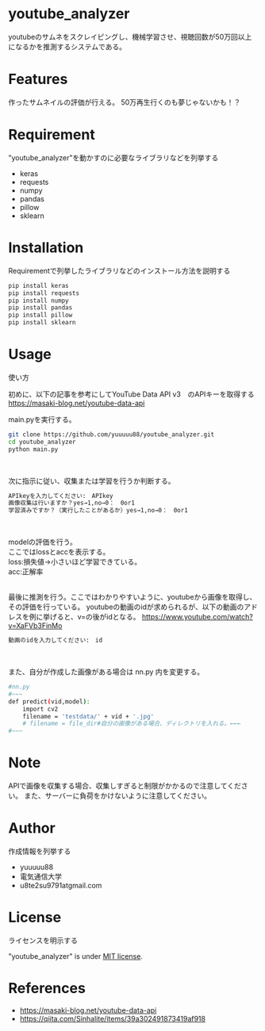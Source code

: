 # youtube_analyzer

youtubeのサムネをスクレイピングし、機械学習させ、視聴回数が50万回以上になるかを推測するシステムである。
 
# Features
 
作ったサムネイルの評価が行える。
50万再生行くのも夢じゃないかも！？
 
# Requirement

"youtube_analyzer"を動かすのに必要なライブラリなどを列挙する
 
* keras
* requests
* numpy
* pandas
* pillow
* sklearn
 
# Installation
 
Requirementで列挙したライブラリなどのインストール方法を説明する
 
```bash
pip install keras
pip install requests
pip install numpy
pip install pandas
pip install pillow
pip install sklearn
```
 
# Usage
 
使い方<br>

初めに、以下の記事を参考にしてYouTube Data API v3　のAPIキーを取得する<br>
https://masaki-blog.net/youtube-data-api<br>


main.pyを実行する。
```bash
git clone https://github.com/yuuuuu88/youtube_analyzer.git
cd youtube_analyzer
python main.py
```
<br>

次に指示に従い、収集または学習を行うか判断する。<br>
```bash
APIkeyを入力してください:　APIkey
画像収集は行いますか？yes→1,no→0：　0or1
学習済みですか？（実行したことがあるか）yes→1,no→0：　0or1
```
<br>

modelの評価を行う。<br>
ここではlossとaccを表示する。<br>
loss:損失値→小さいほど学習できている。<br>
acc:正解率<br>
<br>

最後に推測を行う。ここではわかりやすいように、youtubeから画像を取得し、その評価を行っている。
youtubeの動画のidが求められるが、以下の動画のアドレスを例に挙げると、v=の後がidとなる。
https://www.youtube.com/watch?v=XaFVb3FinMo
```bash
動画のidを入力してください:　id
```
<br>

また、自分が作成した画像がある場合は nn.py 内を変更する。
```bash
#nn.py
#~~~
def predict(vid,model):
    import cv2
    filename = 'testdata/' + vid + '.jpg'
    # filename = file_dir#自分の画像がある場合、ディレクトリを入れる。←←←
#~~~
```
 
# Note
 
APIで画像を収集する場合、収集しすぎると制限がかかるので注意してください。
また、サーバーに負荷をかけないように注意してください。
 
# Author
 
作成情報を列挙する
 
* yuuuuu88
* 電気通信大学
* u8te2su9791atgmail.com
 
# License
ライセンスを明示する
 
"youtube_analyzer" is under [MIT license](https://en.wikipedia.org/wiki/MIT_License).

# References
* https://masaki-blog.net/youtube-data-api
* https://qiita.com/Sinhalite/items/39a302491873419af918
